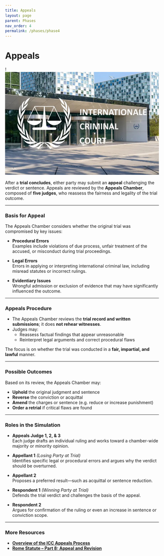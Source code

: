 ```yaml
---
title: Appeals
layout: page
parent: Phases
nav_order: 4
permalink: /phases/phase4
---
```


# Appeals

!![Header Visual](assets/images/icc.jpeg)

After a **trial concludes**, either party may submit an **appeal** challenging the verdict or sentence. Appeals are reviewed by the **Appeals Chamber**, composed of **five judges**, who reassess the fairness and legality of the trial outcome.

---

### Basis for Appeal

The Appeals Chamber considers whether the original trial was compromised by key issues:

- **Procedural Errors**  
  Examples include violations of due process, unfair treatment of the accused, or misconduct during trial proceedings.

- **Legal Errors**  
  Errors in applying or interpreting international criminal law, including misread statutes or incorrect rulings.

- **Evidentiary Issues**  
  Wrongful admission or exclusion of evidence that may have significantly influenced the outcome.

---

### Appeals Procedure

- The Appeals Chamber reviews the **trial record and written submissions**; it does **not rehear witnesses**.
- Judges may:
  - Reassess factual findings that appear unreasonable
  - Reinterpret legal arguments and correct procedural flaws

The focus is on whether the trial was conducted in a **fair, impartial, and lawful** manner.

---

### Possible Outcomes

Based on its review, the Appeals Chamber may:

- **Uphold** the original judgment and sentence  
- **Reverse** the conviction or acquittal  
- **Amend** the charges or sentence (e.g. reduce or increase punishment)  
- **Order a retrial** if critical flaws are found

---

### Roles in the Simulation

- **Appeals Judge 1, 2, & 3**  
  Each judge drafts an individual ruling and works toward a chamber-wide majority or minority opinion.

- **Appellant 1** *(Losing Party at Trial)*  
  Identifies specific legal or procedural errors and argues why the verdict should be overturned.

- **Appellant 2**  
  Proposes a preferred result—such as acquittal or sentence reduction.

- **Respondent 1** *(Winning Party at Trial)*  
  Defends the trial verdict and challenges the basis of the appeal.

- **Respondent 2**  
  Argues for confirmation of the ruling or even an increase in sentence or conviction scope.

---

### More Resources

- **[Overview of the ICC Appeals Process](https://www.icc-cpi.int/about/how-the-court-works)**
- **[Rome Statute – Part 8: Appeal and Revision](https://legal.un.org/icc/statute/99_corr/8.htm)**